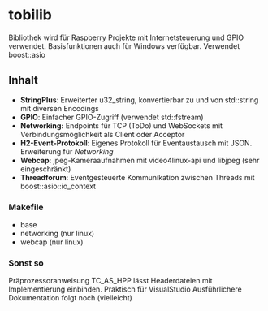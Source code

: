 # tobilib
Bibliothek wird für Raspberry Projekte mit Internetsteuerung und GPIO verwendet. Basisfunktionen auch für Windows verfügbar.
Verwendet boost::asio

## Inhalt

* __StringPlus__: Erweiterter u32_string, konvertierbar zu und von std::string mit diversen Encodings
* __GPIO__: Einfacher GPIO-Zugriff (verwendet std::fstream)
* __Networking:__ Endpoints für TCP (ToDo) und WebSockets mit Verbindungsmöglichkeit als Client oder Acceptor
* __H2-Event-Protokoll__: Eigenes Protokoll für Eventaustausch mit JSON. Erweiterung für _Networking_
* __Webcap__: jpeg-Kameraaufnahmen mit video4linux-api und libjpeg (sehr eingeschränkt)
* __Threadforum__: Eventgesteuerte Kommunikation zwischen Threads mit boost::asio::io_context

### Makefile
* base
* networking (nur linux)
* webcap (nur linux)

### Sonst so
Präprozessoranweisung TC_AS_HPP lässt Headerdateien mit Implementierung einbinden. Praktisch für VisualStudio
Ausführlichere Dokumentation folgt noch (vielleicht)
